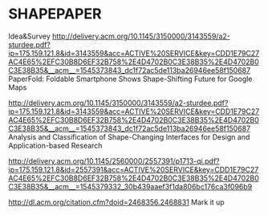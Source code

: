 # SHAPEPAPER
Idea&amp;Survey
http://delivery.acm.org/10.1145/3150000/3143559/a2-sturdee.pdf?ip=175.159.121.8&id=3143559&acc=ACTIVE%20SERVICE&key=CDD1E79C27AC4E65%2EFC30B8D6EF32B758%2E4D4702B0C3E38B35%2E4D4702B0C3E38B35&__acm__=1545373843_dc1f72ac5de113ba26946ee58f150687     PaperFold: Foldable Smartphone Shows Shape-Shifting Future for Google Maps 


http://delivery.acm.org/10.1145/3150000/3143559/a2-sturdee.pdf?ip=175.159.121.8&id=3143559&acc=ACTIVE%20SERVICE&key=CDD1E79C27AC4E65%2EFC30B8D6EF32B758%2E4D4702B0C3E38B35%2E4D4702B0C3E38B35&__acm__=1545373843_dc1f72ac5de113ba26946ee58f150687   Analysis and Classification of Shape-Changing Interfaces for Design and Application-based 
Research
  
  
http://delivery.acm.org/10.1145/2560000/2557391/p1713-qi.pdf?ip=175.159.121.8&id=2557391&acc=ACTIVE%20SERVICE&key=CDD1E79C27AC4E65%2EFC30B8D6EF32B758%2E4D4702B0C3E38B35%2E4D4702B0C3E38B35&__acm__=1545379332_30b439aaef3f1da806bc176ca3f096b9

http://dl.acm.org/citation.cfm?doid=2468356.2468831  Mark it up 
